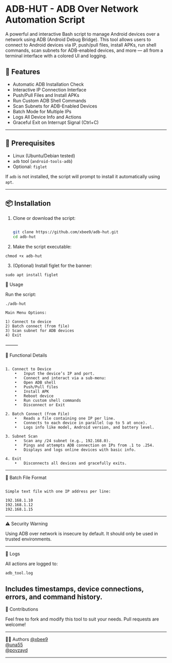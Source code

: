 
# ADB-HUT - ADB Over Network Automation Script

A powerful and interactive Bash script to manage Android devices over a network using ADB (Android Debug Bridge). This tool allows users to connect to Android devices via IP, push/pull files, install APKs, run shell commands, scan subnets for ADB-enabled devices, and more — all from a terminal interface with a colored UI and logging.

## 📌 Features

- Automatic ADB Installation Check
- Interactive IP Connection Interface
- Push/Pull Files and Install APKs
- Run Custom ADB Shell Commands
- Scan Subnets for ADB-Enabled Devices
- Batch Mode for Multiple IPs
- Logs All Device Info and Actions
- Graceful Exit on Interrupt Signal (Ctrl+C)
---

## 🧰 Prerequisites

- Linux (Ubuntu/Debian tested)
- `adb` tool (`android-tools-adb`)
- Optional: `figlet` 

If `adb` is not installed, the script will prompt to install it automatically using `apt`.

---

## 📦 Installation

1. Clone or download the script:
   ```bash
   
   git clone https://github.com/xbee9/adb-hut.git
   cd adb-hut
   ```

2.	Make the script executable:

   ```
   chmod +x adb-hut
```


	
 3.	(Optional) Install figlet for the banner:

```
sudo apt install figlet
```



🚀 Usage

Run the script:

```
./adb-hut

Main Menu Options:

1) Connect to device
2) Batch connect (from file)
3) Scan subnet for ADB devices
4) Exit

```
⸻

🔧 Functional Details
```

1. Connect to Device
	•	Input the device’s IP and port.
	•	Connect and interact via a sub-menu:
	•	Open ADB shell
	•	Push/Pull files
	•	Install APK
	•	Reboot device
	•	Run custom shell commands
	•	Disconnect or Exit

2. Batch Connect (from File)
	•	Reads a file containing one IP per line.
	•	Connects to each device in parallel (up to 5 at once).
	•	Logs info like model, Android version, and battery level.

3. Subnet Scan
	•	Scan any /24 subnet (e.g., 192.168.0).
	•	Pings and attempts ADB connection on IPs from .1 to .254.
	•	Displays and logs online devices with basic info.

4. Exit
	•	Disconnects all devices and gracefully exits.
```
---

📂 Batch File Format
```

Simple text file with one IP address per line:

192.168.1.10
192.168.1.12
192.168.1.15

```
---

⚠️ Security Warning

Using ADB over network is insecure by default. It should only be used in trusted environments.

---

📄 Logs

All actions are logged to:

`adb_tool.log`

Includes timestamps, device connections, errors, and command history.
---

🤝 Contributions

Feel free to fork and modify this tool to suit your needs. Pull requests are welcome!

---

👨‍💻 Authors 
[@xbee9](https://github.com/xbee9)                                         
[@una55](https://github.com/una55)                                  
[@povzayd](https://github.com/povzayd)                    


---

